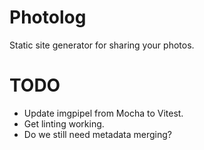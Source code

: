 # Photolog

Static site generator for sharing your photos.

# TODO

- Update imgpipel from Mocha to Vitest.
- Get linting working.
- Do we still need metadata merging?
